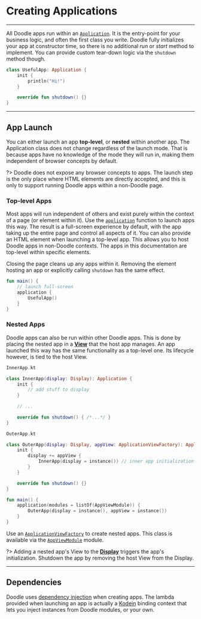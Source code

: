 # Creating Applications
-----------------------

All Doodle apps run within an [`Application`](https://github.com/nacular/doodle/blob/master/Core/src/commonMain/kotlin/io/nacular/doodle/application/Application.kt#L6).
It is the entry-point for your business logic, and often the first class you write. Doodle fully initializes your app at constructor time,
so there is no additional *run* or *start* method to implement. You can provide custom tear-down logic via the `shutdown` method though.

```kotlin
class UsefulApp: Application {
    init {
        println("Hi!")
    }

    override fun shutdown() {}
}
```
---
## App Launch

You can either launch an app **top-level**, or **nested** within another app. The Application class does not change regardless of the
launch mode. That is because apps have no knowledge of the mode they will run in, making them independent of browser concepts by default.

?> Doodle does not expose any browser concepts to apps. The launch step is the only place where HTML elements are directly accepted, 
and this is only to support running Doodle apps within a non-Doodle page.

### Top-level Apps

Most apps will run independent of others and exist purely within the context of a page (or element within it). Use the [`application`](https://github.com/nacular/doodle/blob/master/Browser/src/jsMain/kotlin/io/nacular/doodle/application/Application.kt#L65)
function to launch apps this way. The result is a full-screen experience by default, with the app taking up the entire page and control all
aspects of it. You can also provide an HTML element when launching a top-level app. This allows you to host Doodle apps in non-Doodle contexts. 
The apps in this documentation are top-level within specific elements.

Closing the page cleans up any apps within it. Removing the element hosting an app or explicitly calling `shutdown` has the same effect.

```kotlin
fun main() {
    // launch full-screen
    application {
        UsefulApp()
    }
}
```

### Nested Apps

Doodle apps can also be run within other Doodle apps. This is done by placing the nested app in a [**View**](views.md?id=creating-views)
that the host app manages. An app launched this way has the same functionality as a top-level one. Its lifecycle however, is tied to
the host View.

```kotlin
InnerApp.kt

class InnerApp(display: Display): Application {
    init {
        // add stuff to display
    }
    
    // ...

    override fun shutdown() { /*...*/ }
}
```
```kotlin
OuterApp.kt

class OuterApp(display: Display, appView: ApplicationViewFactory): Application {
    init {
        display += appView {
            InnerApp(display = instance()) // inner app initialization 
        }
    }

    override fun shutdown() {}
}

fun main() {
    application(modules = listOf(AppViewModule)) {
        OuterApp(display = instance(), appView = instance())
    }
}
```

Use an [`ApplicationViewFactory`](https://github.com/nacular/doodle/blob/master/Browser/src/jsMain/kotlin/io/nacular/doodle/application/ApplicationView.kt#L20)
to create nested apps. This class is available via the [`AppViewModule`](https://github.com/nacular/doodle/blob/master/Browser/src/jsMain/kotlin/io/nacular/doodle/application/ApplicationView.kt#L27)
module.

?> Adding a nested app's View to the [**Display**](display.md?id=the-display-is-an-apps-root-container) triggers the app's initialization. Shutdown
the app by removing the host View from the Display.

---
## Dependencies

Doodle uses [dependency injection](https://en.wikipedia.org/wiki/Dependency_injection) when creating apps. The
lambda provided when launching an app is actually a [Kodein](https://github.com/Kodein-Framework/Kodein-DI) binding
context that lets you inject instances from Doodle modules, or your own.